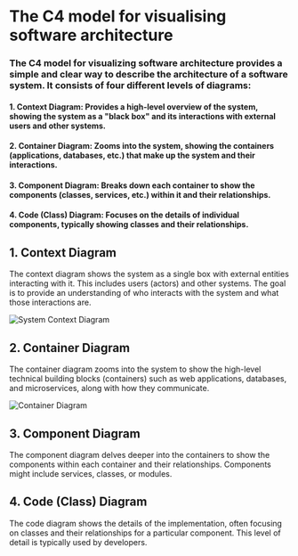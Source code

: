 # The C4 model for visualising software architecture

### The C4 model for visualizing software architecture provides a simple and clear way to describe the architecture of a software system. It consists of four different levels of diagrams:

#### 1. Context Diagram: Provides a high-level overview of the system, showing the system as a "black box" and its interactions with external users and other systems.
#### 2. Container Diagram: Zooms into the system, showing the containers (applications, databases, etc.) that make up the system and their interactions.
#### 3. Component Diagram: Breaks down each container to show the components (classes, services, etc.) within it and their relationships.
#### 4. Code (Class) Diagram: Focuses on the details of individual components, typically showing classes and their relationships.



## 1. Context Diagram
The context diagram shows the system as a single box with external entities interacting with it. This includes users (actors) and other systems. The goal is to provide an understanding of who interacts with the system and what those interactions are.

![System Context Diagram](/images/Context.png)

## 2. Container Diagram
The container diagram zooms into the system to show the high-level technical building blocks (containers) such as web applications, databases, and microservices, along with how they communicate.

![Container Diagram](/images/Container.png)

## 3. Component Diagram
The component diagram delves deeper into the containers to show the components within each container and their relationships. Components might include services, classes, or modules.

## 4. Code (Class) Diagram
The code diagram shows the details of the implementation, often focusing on classes and their relationships for a particular component. This level of detail is typically used by developers.